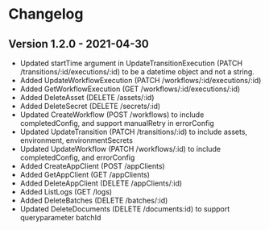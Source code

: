 # Changelog 

## Version 1.2.0 - 2021-04-30

- Updated startTime argument in UpdateTransitionExecution (PATCH /transitions/:id/executions/:id) to be a datetime object and not a string.
- Added UpdateWorkflowExecution (PATCH /workflows/:id/executions/:id)
- Added GetWorkflowExecution (GET /workflows/:id/executions/:id)
- Added DeleteAsset (DELETE /assets/:id)
- Added DeleteSecret (DELETE /secrets/:id)
- Updated CreateWorkflow (POST /workflows) to include completedConfig, and support manualRetry in errorConfig
- Updated UpdateTransition (PATCH /transitions/:id) to include assets, environment, environmentSecrets
- Updated UpdateWorkflow (PATCH /workflows/:id) to include completedConfig, and errorConfig
- Added CreateAppClient (POST /appClients)
- Added GetAppClient (GET /appClients)
- Added DeleteAppClient (DELETE /appClients/:id)
- Added ListLogs (GET /logs)
- Added DeleteBatches (DELETE /batches/:id)
- Updated DeleteDocuments (DELETE /documents:id) to support queryparameter batchId
